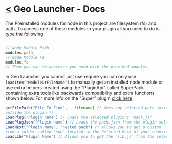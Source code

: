 # [<](readme.md) Geo Launcher - Docs

The Preinstalled modules for node in this project are filesystem (fs) and path. To access one of these modules in your plugin all you need to do is type the following.

```js

// Node Module Path
modules.path
// Node Module Fs
modules.fs
// Then you can do whatever you need with the provided modules.

```

In Geo Launcher you cannot just use require you can only use `loadItem("ModuleOrFileName")` to manually get an installed node module or use extra helpers created using the "PluginApi" called SuperPack containing extra tools like backwards compatibility and extra functions shown below. For more info on the "Super" plugin [click here](superPlug.md).

```js
getFilePath("File To Find", __filename) /* Gets any selected path inside or
outside the plugin */
LoadPlug("Plugin name") // Loads the selected plugin's "pack.js"
LoadPlugJson("Plugin name") // Loads the pack.json from the plugin selected
LoadNest("Plugin Name", "nested pack") /* Allows you to get a custom ".js" file
from a folder called "sub" located in the Selected Pack of your choosing */
LoadLib("Plugin Name") // Allows you to get the "lib.js" from the selected pack
```